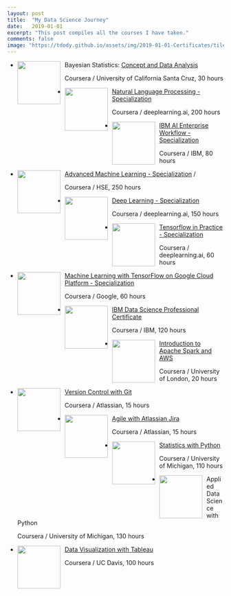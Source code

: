 ```yaml
---
layout: post
title:  "My Data Science Journey"
date:   2019-01-01
excerpt: "This post compiles all the courses I have taken."
comments: false
image: "https://tdody.github.io/assets/img/2019-01-01-Certificates/tile.jpeg"
---
```

<div class="post-list">
    <ul>
        <li  class="wow fadeInLeft" data-wow-duration="1.5s" style="visibility: visible; animation-duration: 1.5s; animation-name: fadeInLeft;">
            <img src="https://tdody.github.io/assets/img/2019-01-01-Certificates/SantaCruz.png" style="float:left;width:100px;height:100px;padding-right:10px">
            <a class="zoombtn"> Bayesian Statistics: </a>
            <a class="zoombtn" href="https://www.coursera.org/account/accomplishments/certificate/KL55T92DNPEK" target="_blank">Concept and Data Analysis</a>
            <p>Coursera / University of California Santa Cruz, 30 hours</p>
        </li>
    </ul>
    <ul>
        <li  class="wow fadeInLeft" data-wow-duration="1.5s" style="visibility: visible; animation-duration: 1.5s; animation-name: fadeInLeft;">
            <img src="https://tdody.github.io/assets/img/2019-01-01-Certificates/DeepLearning.jpeg" style="float:left;width:100px;height:100px;padding-right:10px">
            <a class="zoombtn" href="https://www.coursera.org/account/accomplishments/specialization/certificate/9Y4M8VU4LQRG" target="_blank">Natural Language Processing - Specialization</a>
            <p>Coursera / deeplearning.ai, 200 hours</p>
        </li>
    </ul>
    <ul>
        <li  class="wow fadeInLeft" data-wow-duration="1.5s" style="visibility: visible; animation-duration: 1.5s; animation-name: fadeInLeft;">
            <img src="https://tdody.github.io/assets/img/2019-01-01-Certificates/IBMWorkflow.jpeg" style="float:left;width:100px;height:100px;padding-right:10px">
            <a class="zoombtn" href="https://www.coursera.org/account/accomplishments/specialization/certificate/2CUHULKFHUXD" target="_blank">IBM AI Enterprise Workflow - Specialization</a>
            <p>Coursera / IBM, 80 hours</p>
        </li>
    </ul>
    <ul>
        <li  class="wow fadeInLeft" data-wow-duration="1.5s" style="visibility: visible; animation-duration: 1.5s; animation-name: fadeInLeft;">
            <img src="https://tdody.github.io/assets/img/2019-01-01-Certificates/advanced.jpeg" style="float:left;width:100px;height:100px;padding-right:10px">
            <a class="zoombtn" href="https://www.coursera.org/account/accomplishments/specialization/certificate/Q47594C54PVS" target="_blank">Advanced Machine Learning - Specialization</a>
            <a class="zoombtn">/</a>
            <p>Coursera / HSE, 250 hours</p>
        </li>
    </ul>
    <ul>
        <li  class="wow fadeInLeft" data-wow-duration="1.5s" style="visibility: visible; animation-duration: 1.5s; animation-name: fadeInLeft;">
            <img src="https://tdody.github.io/assets/img/2019-01-01-Certificates/DeepLearning.jpeg" style="float:left;width:100px;height:100px;padding-right:10px">
            <a class="zoombtn" href="https://www.coursera.org/account/accomplishments/specialization/certificate/FFLENBEMCWRJ" target="_blank">Deep Learning - Specialization</a>
            <p>Coursera / deeplearning.ai, 150 hours</p>
        </li>
    </ul>
    <ul>
        <li  class="wow fadeInLeft" data-wow-duration="1.5s" style="visibility: visible; animation-duration: 1.5s; animation-name: fadeInLeft;">
            <img src="https://tdody.github.io/assets/img/2019-01-01-Certificates/TensorFlowInPractice.jpeg" style="float:left;width:100px;height:100px;padding-right:10px">
            <a class="zoombtn" href="https://www.coursera.org/account/accomplishments/specialization/certificate/GPGWT4UE4M9P" target="_blank">Tensorflow in Practice - Specialization</a>
            <p>Coursera / deeplearning.ai, 60 hours</p>
        </li>
    </ul>
    <ul>
        <li  class="wow fadeInLeft" data-wow-duration="1.5s" style="visibility: visible; animation-duration: 1.5s; animation-name: fadeInLeft;">
            <img src="https://tdody.github.io/assets/img/2019-01-01-Certificates/MachineLearningGoogle.jpeg" style="float:left;width:100px;height:100px;padding-right:10px">
            <a class="zoombtn" href="https://www.coursera.org/account/accomplishments/specialization/certificate/GPGWT4UE4M9P" target="_blank">Machine Learning with TensorFlow on Google Cloud Platform - Specialization</a>
            <p>Coursera / Google, 60 hours</p>
        </li>
    </ul>
    <ul>
        <li  class="wow fadeInLeft" data-wow-duration="1.5s" style="visibility: visible; animation-duration: 1.5s; animation-name: fadeInLeft;">
            <img src="https://tdody.github.io/assets/img/2019-01-01-Certificates/IBM.jpeg" style="float:left;width:100px;height:100px;padding-right:10px">
            <a class="zoombtn" href="https://www.coursera.org/account/accomplishments/specialization/certificate/Z974VXH4QY7C" target="_blank">IBM Data Science Professional Certificate</a>
            <p>Coursera / IBM, 120 hours</p>
        </li>
    </ul>
    <ul>
        <li  class="wow fadeInLeft" data-wow-duration="1.5s" style="visibility: visible; animation-duration: 1.5s; animation-name: fadeInLeft;">
            <img src="https://tdody.github.io/assets/img/2019-01-01-Certificates/Apache.jpg" style="float:left;width:100px;height:100px;padding-right:10px">
            <a class="zoombtn" href="https://www.coursera.org/account/accomplishments/certificate/YGQFPDXH74DV" target="_blank">Introduction to Apache Spark and AWS</a>
            <p>Coursera / University of London, 20 hours</p>
        </li>
    </ul>
    <ul>
        <li  class="wow fadeInLeft" data-wow-duration="1.5s" style="visibility: visible; animation-duration: 1.5s; animation-name: fadeInLeft;">
            <img src="https://tdody.github.io/assets/img/2019-01-01-Certificates/Git.jpg" style="float:left;width:100px;height:100px;padding-right:10px">
            <a class="zoombtn" href="https://www.coursera.org/account/accomplishments/certificate/WTYUTBD4D2R7" target="_blank">Version Control with Git</a>
            <p>Coursera / Atlassian, 15 hours</p>
        </li>
    </ul>
    <ul>
        <li  class="wow fadeInLeft" data-wow-duration="1.5s" style="visibility: visible; animation-duration: 1.5s; animation-name: fadeInLeft;">
            <img src="https://tdody.github.io/assets/img/2019-01-01-Certificates/Agile.jpeg" style="float:left;width:100px;height:100px;padding-right:10px">
            <a class="zoombtn" href="https://www.coursera.org/account/accomplishments/certificate/U6J2JY5UGYNB" target="_blank">Agile with Atlassian Jira</a>
            <p>Coursera / Atlassian, 15 hours</p>
        </li>
    </ul>
    <ul>
        <li  class="wow fadeInLeft" data-wow-duration="1.5s" style="visibility: visible; animation-duration: 1.5s; animation-name: fadeInLeft;">
            <img src="https://tdody.github.io/assets/img/2019-01-01-Certificates/StatisticsWithPython.jpg" style="float:left;width:100px;height:100px;padding-right:10px">
            <a class="zoombtn" href="https://www.coursera.org/account/accomplishments/specialization/certificate/3NE3M5ESW945" target="_blank">Statistics with Python</a>
            <p>Coursera / University of Michigan, 110 hours</p>
        </li>
    </ul>
    <ul>
        <li  class="wow fadeInLeft" data-wow-duration="1.5s" style="visibility: visible; animation-duration: 1.5s; animation-name: fadeInLeft;">
            <img src="https://tdody.github.io/assets/img/2019-01-01-Certificates/AppliedDS.jpeg" style="float:left;width:100px;height:100px;padding-right:10px">
            <a class="https://www.coursera.org/account/accomplishments/specialization/certificate/5NAAUWDJH6GY" target="_blank">Applied Data Science with Python</a>
            <p>Coursera / University of Michigan, 130 hours</p>
        </li>
    </ul>
    <ul>
        <li  class="wow fadeInLeft" data-wow-duration="1.5s" style="visibility: visible; animation-duration: 1.5s; animation-name: fadeInLeft;">
            <img src="https://tdody.github.io/assets/img/2019-01-01-Certificates/Tebleau.jpg" style="float:left;width:100px;height:100px;padding-right:10px">
            <a class="zoombtn" href="https://www.coursera.org/account/accomplishments/specialization/certificate/ZDVM8U2VBWZH" target="_blank">Data Visualization with Tableau</a>
            <p>Coursera / UC Davis, 100 hours</p>
        </li>
    </ul>
</div>
